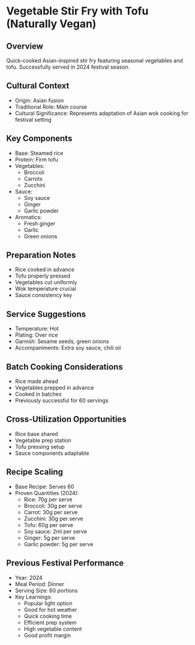 # Vegetable Stir Fry with Tofu (Naturally Vegan)

## Overview
Quick-cooked Asian-inspired stir fry featuring seasonal vegetables and tofu. Successfully served in 2024 festival season.

## Cultural Context
- Origin: Asian fusion
- Traditional Role: Main course
- Cultural Significance: Represents adaptation of Asian wok cooking for festival setting

## Key Components
- Base: Steamed rice
- Protein: Firm tofu
- Vegetables:
  - Broccoli
  - Carrots
  - Zucchini
- Sauce:
  - Soy sauce
  - Ginger
  - Garlic powder
- Aromatics:
  - Fresh ginger
  - Garlic
  - Green onions

## Preparation Notes
- Rice cooked in advance
- Tofu properly pressed
- Vegetables cut uniformly
- Wok temperature crucial
- Sauce consistency key

## Service Suggestions
- Temperature: Hot
- Plating: Over rice
- Garnish: Sesame seeds, green onions
- Accompaniments: Extra soy sauce, chili oil

## Batch Cooking Considerations
- Rice made ahead
- Vegetables prepped in advance
- Cooked in batches
- Previously successful for 60 servings

## Cross-Utilization Opportunities
- Rice base shared
- Vegetable prep station
- Tofu pressing setup
- Sauce components adaptable

## Recipe Scaling
- Base Recipe: Serves 60
- Proven Quantities (2024):
  - Rice: 70g per serve
  - Broccoli: 30g per serve
  - Carrot: 30g per serve
  - Zucchini: 30g per serve
  - Tofu: 60g per serve
  - Soy sauce: 2ml per serve
  - Ginger: 5g per serve
  - Garlic powder: 5g per serve

## Previous Festival Performance
- Year: 2024
- Meal Period: Dinner
- Serving Size: 60 portions
- Key Learnings:
  - Popular light option
  - Good for hot weather
  - Quick cooking time
  - Efficient prep system
  - High vegetable content
  - Good profit margin 